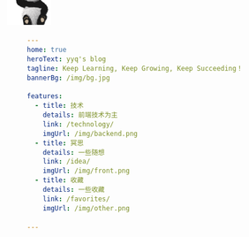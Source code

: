 ```yaml
---
home: true
heroText: yyq's blog
tagline: Keep Learning, Keep Growing, Keep Succeeding！
bannerBg: /img/bg.jpg

features:
  - title: 技术
    details: 前端技术为主
    link: /technology/
    imgUrl: /img/backend.png
  - title: 冥思
    details: 一些随想
    link: /idea/
    imgUrl: /img/front.png
  - title: 收藏
    details: 一些收藏
    link: /favorites/
    imgUrl: /img/other.png

---
```

<!-- 小熊猫 -->
<img src="/img/panda-waving.png" class="panda no-zoom" style="width: 80px;height: 80px;opacity: 0.9;margin-top: -35px;padding-bottom:0;position: fixed;top: 0;left: 12rem;z-index: 100;">

